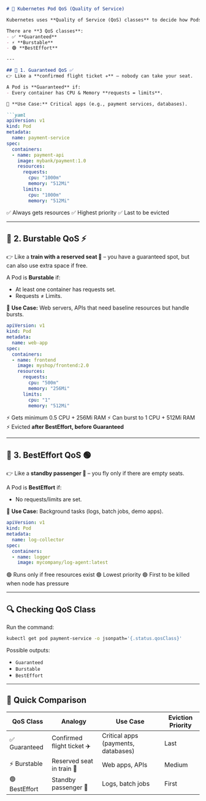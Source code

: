 
````markdown
# 🚀 Kubernetes Pod QoS (Quality of Service)  

Kubernetes uses **Quality of Service (QoS) classes** to decide how Pods get resources and which Pods are **evicted first** when nodes run out of CPU/Memory.  

There are **3 QoS classes**:  
- ✅ **Guaranteed**  
- ⚡ **Burstable**  
- 🟢 **BestEffort**  

---

## 🔹 1. Guaranteed QoS ✅  
👉 Like a **confirmed flight ticket ✈️** – nobody can take your seat.  

A Pod is **Guaranteed** if:  
- Every container has CPU & Memory **requests = limits**.  

📌 **Use Case:** Critical apps (e.g., payment services, databases).  

```yaml
apiVersion: v1
kind: Pod
metadata:
  name: payment-service
spec:
  containers:
  - name: payment-api
    image: mybank/payment:1.0
    resources:
      requests:
        cpu: "1000m"
        memory: "512Mi"
      limits:
        cpu: "1000m"
        memory: "512Mi"
````

✅ Always gets resources
✅ Highest priority
✅ Last to be evicted

---

## 🔹 2. Burstable QoS ⚡

👉 Like a **train with a reserved seat 🚆** – you have a guaranteed spot, but can also use extra space if free.

A Pod is **Burstable** if:

* At least one container has requests set.
* Requests ≠ Limits.

📌 **Use Case:** Web servers, APIs that need baseline resources but handle bursts.

```yaml
apiVersion: v1
kind: Pod
metadata:
  name: web-app
spec:
  containers:
  - name: frontend
    image: myshop/frontend:2.0
    resources:
      requests:
        cpu: "500m"
        memory: "256Mi"
      limits:
        cpu: "1"
        memory: "512Mi"
```

⚡ Gets minimum 0.5 CPU + 256Mi RAM
⚡ Can burst to 1 CPU + 512Mi RAM
⚡ Evicted **after BestEffort, before Guaranteed**

---

## 🔹 3. BestEffort QoS 🟢

👉 Like a **standby passenger 🧳** – you fly only if there are empty seats.

A Pod is **BestEffort** if:

* No requests/limits are set.

📌 **Use Case:** Background tasks (logs, batch jobs, demo apps).

```yaml
apiVersion: v1
kind: Pod
metadata:
  name: log-collector
spec:
  containers:
  - name: logger
    image: mycompany/log-agent:latest
```

🟢 Runs only if free resources exist
🟢 Lowest priority
🟢 First to be killed when node has pressure

---

## 🔍 Checking QoS Class

Run the command:

```bash
kubectl get pod payment-service -o jsonpath='{.status.qosClass}'
```

Possible outputs:

* `Guaranteed`
* `Burstable`
* `BestEffort`

---

## 🎯 Quick Comparison

| **QoS Class** | **Analogy**                | **Use Case**                        | **Eviction Priority** |
| ------------- | -------------------------- | ----------------------------------- | --------------------- |
| ✅ Guaranteed  | Confirmed flight ticket ✈️ | Critical apps (payments, databases) | Last                  |
| ⚡ Burstable   | Reserved seat in train 🚆  | Web apps, APIs                      | Medium                |
| 🟢 BestEffort | Standby passenger 🧳       | Logs, batch jobs                    | First                 |

